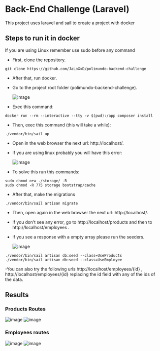 # Back-End Challenge (Laravel)

This project uses laravel and sail to create a project with docker

## Steps to run it in docker

<p>If you are using Linux remember use sudo before any command</p>

- First, clone the repository.
```
git clone https://github.com/JaLoXxD/polimundo-backend-challenge
```
- After that, run docker.
- Go to the project root folder (polimundo-backend-challenge).

  ![image](https://user-images.githubusercontent.com/65001908/177014886-36c63b8b-539c-4f1a-b459-1db4726e0bf9.png)
- Exec this command: 
 ```
docker run --rm --interactive --tty -v $(pwd):/app composer install
 ```
- Then, exec this command (this will take a while):
```
./vendor/bin/sail up
```
- Open in the web browser the next url: http://localhost/.
- If you are using linux probably you will have this error:

  ![image](https://user-images.githubusercontent.com/65001908/177015044-76734f13-3f72-45cc-9057-ceb9fcc1a89b.png)

- To solve this run this commands:
```
sudo chmod o+w ./storage/ -R
sudo chmod -R 775 storage bootstrap/cache
```
- After that, make the migrations
```
./vendor/bin/sail artisan migrate
```
- Then, open again in the web browser the next url: http://localhost/.
- If you don't see any error, go to http://localhost/products and then to http://localhost/employees .
- If you see a response with a empty array please run the seeders.

   ![image](https://user-images.githubusercontent.com/65001908/177015233-0933961d-5e8f-46dd-a71d-b15ca10a8d48.png)

```
./vendor/bin/sail artisan db:seed --class=UseProducts
./vendor/bin/sail artisan db:seed --class=UseEmployee
```
-You can also try the following urls http://localhost/employees/{id} , http://localhost/employees/{id} replacing the id field with any of the ids of the data.
## Results

### Products Routes

![image](https://user-images.githubusercontent.com/65001908/177015384-be5da9e3-e4fe-49e7-bf23-3b0075409678.png)
![image](https://user-images.githubusercontent.com/65001908/177015389-1ff52099-b7aa-49e9-9a90-3e60521ff964.png)

### Employees routes

![image](https://user-images.githubusercontent.com/65001908/177015396-e33f1a41-979d-44f3-83d8-79fdadc7222f.png)
![image](https://user-images.githubusercontent.com/65001908/177015406-bd7f5777-b8d0-4844-a2c8-104a779ea74a.png)

